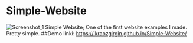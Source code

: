 # Simple-Website
![Screenshot_1](https://user-images.githubusercontent.com/69799407/188818520-dfa9f7bb-069a-48f1-a08d-378618508ead.png)
Simple Website; One of the first website examples I made. Pretty simple.
##Demo linki:
https://ikraozgirgin.github.io/Simple-Website/
